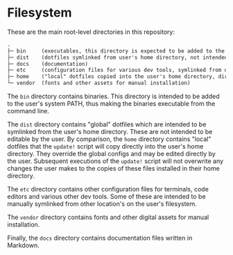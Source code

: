 # Filesystem

These are the main root-level directories in this repository:

```txt
.
├─ bin     (executables, this directory is expected to be added to the system PATH)
├─ dist    (dotfiles symlinked from user's home directory, not intended to be editable by the user)
├─ docs    (documentation)
├─ etc     (configuration files for various dev tools, symlinked from other locations on the user's filesystem)
├─ home    ("local" dotfiles copied into the user's home directory, directly editable by the user)
└─ vendor  (fonts and other assets for manual installation)
```

The `bin` directory contains binaries. This directory is intended to be added to the user's system PATH, thus making the binaries executable from the command line.

The `dist` directory contains "global" dotfiles which are intended to be symlinked from the user's home directory. These are not intended to be editable by the user. By comparison, the `home` directory contains "local" dotfiles that the `update!` script will copy directly into the user's home directory. They override the global configs and may be edited directly by the user. Subsequent executions of the `update!` script will not overwrite any changes the user makes to the copies of these files installed in their home directory.

The `etc` directory contains other configuration files for terminals, code editors and various other dev tools. Some of these are intended to be manually symlinked from other location's on the user's filesystem.

The `vendor` directory contains fonts and other digital assets for manual installation.

Finally, the `docs` directory contains documentation files written in Markdown.
